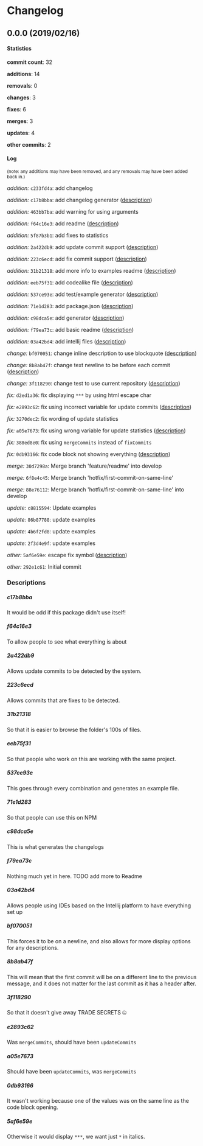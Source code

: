 # Changelog
## 0.0.0 (2019/02/16)
#### Statistics
**commit count**: 32

**additions**: 14

**removals**: 0

**changes**: 3

**fixes**: 6

**merges**: 3

**updates**: 4

**other commits**: 2

#### Log
<small>(note: any additions may have been removed, and any removals may have been added back in.)</small>

*addition:* `c233fd4a`: add changelog

*addition:* `c17b8bba`: add changelog generator ([description](#c17b8bba-8))

*addition:* `463bb7ba`: add warning for using arguments

*addition:* `f64c16e3`: add readme ([description](#f64c16e3-8))

*addition:* `5f87b3b1`: add fixes to statistics

*addition:* `2a422db9`: add update commit support ([description](#2a422db9-8))

*addition:* `223c6ecd`: add fix commit support ([description](#223c6ecd-8))

*addition:* `31b21318`: add more info to examples readme ([description](#31b21318-8))

*addition:* `eeb75f31`: add codealike file ([description](#eeb75f31-8))

*addition:* `537ce93e`: add test/example generator ([description](#537ce93e-8))

*addition:* `71e1d283`: add package.json ([description](#71e1d283-8))

*addition:* `c98dca5e`: add generator ([description](#c98dca5e-8))

*addition:* `f79ea73c`: add basic readme ([description](#f79ea73c-8))

*addition:* `03a42bd4`: add intellij files ([description](#03a42bd4-8))

*change:* `bf070051`: change inline description to use blockquote ([description](#bf070051-8))

*change:* `8b8ab47f`: change text newline to be before each commit ([description](#8b8ab47f-8))

*change:* `3f118290`: change test to use current repository ([description](#3f118290-8))

*fix:* `d2ed1a36`: fix displaying `***` by using html escape char

*fix:* `e2893c62`: fix using incorrect variable for update commits ([description](#e2893c62-8))

*fix:* `3270dec2`: fix wording of update statistics

*fix:* `a05e7673`: fix using wrong variable for update statistics ([description](#a05e7673-8))

*fix:* `388ed8e0`: fix using `mergeCommits` instead of `fixCommits`

*fix:* `0db93166`: fix code block not showing everything ([description](#0db93166-8))

*merge:* `30d7298a`: Merge branch 'feature/readme' into develop

*merge:* `6f8e4c45`: Merge branch 'hotfix/first-commit-on-same-line'

*merge:* `88e76112`: Merge branch 'hotfix/first-commit-on-same-line' into develop

*update:* `c8815594`: Update examples

*update:* `86b87788`: update examples

*update:* `4b6f2fd8`: update examples

*update:* `2f3d4e9f`: update examples

*other:* `5af6e59e`: escape fix symbol ([description](#5af6e59e-8))

*other:* `292e1c61`: Initial commit
### Descriptions
##### c17b8bba
It would be odd if this package didn't use itself!                    
##### f64c16e3
To allow people to see what everything is about
##### 2a422db9
Allows update commits to be detected by the system.
##### 223c6ecd
Allows commits that are fixes to be detected.
##### 31b21318
So that it is easier to browse the folder's 100s of files.
##### eeb75f31
So that people who work on this are working with the same project.
##### 537ce93e
This goes through every combination and generates an example file.
##### 71e1d283
So that people can use this on NPM
##### c98dca5e
This is what generates the changelogs
##### f79ea73c
Nothing much yet in here. TODO add more to Readme
##### 03a42bd4
Allows people using IDEs based on the Intellij platform to have everything set up
##### bf070051
This forces it to be on a newline, and also allows for more display options for any descriptions.
##### 8b8ab47f
This will mean that the first commit will be on a different line to the previous message, and it does not matter for the last commit as it has a header after.
##### 3f118290
So that it doesn't give away TRADE SECRETS 🤐
##### e2893c62
Was `mergeCommits`, should have been `updateCommits`
##### a05e7673
Should have been `updateCommits`, was `mergeCommits`
##### 0db93166
It wasn't working because one of the values was on the same line as the code block opening.
##### 5af6e59e
Otherwise it would display `***`, we want just `*` in italics.
